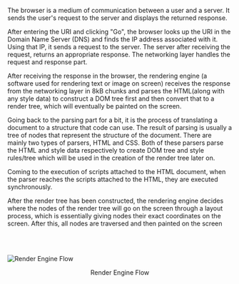 The browser is a medium of communication between a user and a server. It sends the user's request to the server and
displays the returned response.

After entering the URI and clicking "Go", the browser looks up the URI in the Domain Name Server (DNS) and finds the
IP address associated with it. Using that IP, it sends a request to the server. The server after receiving the request,
returns an appropriate response. The networking layer handles the request and response part.

After receiving the response in the browser, the rendering engine (a software used for rendering text or image on
screen) receives the response from the networking layer in 8kB chunks and parses the HTML(along with any style data) to
construct a DOM tree first and then convert that to a render tree, which will eventually be painted on the screen.

Going back to the parsing part for a bit, it is the process of translating a document to a structure that code can use.
The result of parsing is usually a tree of nodes that represent the structure of the document. There are mainly two
types of parsers, HTML and CSS. Both of these parsers parse the HTML and style data respectively to create DOM tree
and style rules/tree which will be used in the creation of the render tree later on.

Coming to the execution of scripts attached to the HTML document, when the parser reaches the scripts attached to the
HTML, they are executed synchronously.

After the render tree has been constructed, the rendering engine decides where the nodes of the render tree will go
on the screen through a layout process, which is essentially giving nodes their exact coordinates on the screen. After
this, all nodes are traversed and then painted on the screen

<br><br>

![Render Engine Flow](./render_engine_flow.jpg)

<center>Render Engine Flow</center>
